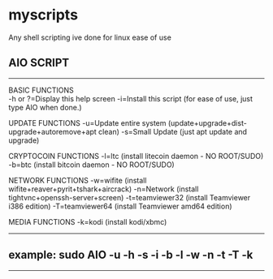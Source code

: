 # myscripts
Any shell scripting ive done for linux ease of use

AIO SCRIPT
---------------------------------------------------------------------------
---------------------------------------------------------------------------
BASIC FUNCTIONS<br>
-h or ?=Display this help screen
-i=Install this script (for ease of use, just type AIO when done.)

UPDATE FUNCTIONS
-u=Update entire system (update+upgrade+dist-upgrade+autoremove+apt clean)
-s=Small Update (just apt update and upgrade)

CRYPTOCOIN FUNCTIONS
-l=ltc (install litecoin daemon - NO ROOT/SUDO)
-b=btc (install bitcoin daemon - NO ROOT/SUDO)

NETWORK FUNCTIONS
-w=wifite (install wifite+reaver+pyrit+tshark+aircrack)
-n=Network (install tightvnc+openssh-server+screen)
-t=teamviewer32 (install Teamviewer i386 edition)
-T=teamviewer64 (install Teamviewer amd64 edition)

MEDIA FUNCTIONS
-k=kodi (install kodi/xbmc)

---------------------------------------------------------------------------
example: sudo AIO -u -h -s -i -b -l -w -n -t -T -k
---------------------------------------------------------------------------
---------------------------------------------------------------------------

